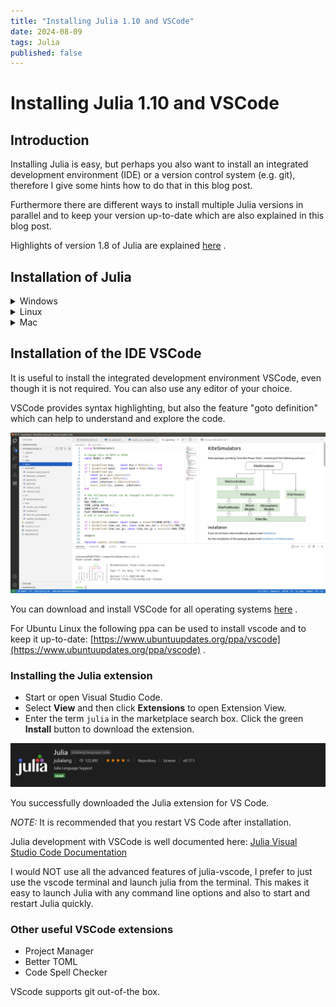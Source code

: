 ```yaml
---
title: "Installing Julia 1.10 and VSCode"
date: 2024-08-09
tags: Julia
published: false
---
```

# Installing Julia 1.10 and VSCode

## Introduction
Installing Julia is easy, but perhaps you also want to install an integrated development environment (IDE) or a version control system (e.g. git), therefore I give some hints how to do that in this blog post.

Furthermore there are different ways to install multiple Julia versions in parallel and to keep your version up-to-date which are also explained in this blog post.

Highlights of version 1.8 of Julia are explained [here](https://julialang.org/blog/2023/12/julia-1.10-highlights/) .

## Installation of Julia

<details>
  <summary>Windows</summary>

### Windows
Please download and install Julia using `juliaup`. Launch the `Command Prompt` app and type:

```
winget install julia -s msstore
juliaup add 1.10
juliaup update
```
If that doesn't work, download https://install.julialang.org/Julia.appinstaller and double-click on the downloaded file to install it.

#### Optional
It is suggested to install [Windows Terminal](https://learn.microsoft.com/en-us/windows/terminal/install) . Copy and paste works better, unicode works much better and you can use it with `bash` or `Command Prompt`, whatever you prefer. It is suggested to set one of these two as default using the `Settings` menu of Windows Terminal.

#### Uninstallation
Uninstallation is preferably performed by using the Windows uninstaller. The directory in %HOME%/.julia can then be deleted if you want to remove all traces of Julia (this includes user installed packages).

</details>

<details>
  <summary>Linux</summary>

### Linux

Copy and past the following line to install julia:
```
curl -fsSL https://install.julialang.org | sh
```
Restart your terminal, and then execute:
```
juliaup add 1.10
juliaup update
```

It is suggested to add the following line to your ```.bashrc``` file:
```
alias jl='./bin/run_julia'
```
This makes it possible to run Julia with the shortcut `jl` later, if you have a `run_julia` script in the `bin` folder of your projects. I suggest to use such a script, the most simple version of it would just contain the line `julia --project` .

</details>

<details>
  <summary>Mac</summary>

### Mac
Please download and install `juliaup` as explained at https://github.com/JuliaLang/juliaup .

Restart your terminal, and then execute:
```
juliaup add 1.10
juliaup update
```

</details>

## Installation of the IDE VSCode
It is useful to install the integrated development environment VSCode, even though it is not required. You can also use any editor of your choice. 

VSCode provides syntax highlighting, but also the feature "goto definition" which can help to understand and explore the code. 

<p align="center"><img src="https://raw.githubusercontent.com/ufechner7/ufechner7.github.io/main/_posts/vscode.png" width="600" /></p>

You can download and install VSCode for all operating systems [here](https://code.visualstudio.com/) .

For Ubuntu Linux the following ppa can be used to install vscode and to keep it up-to-date: [https://www.ubuntuupdates.org/ppa/vscode](https://www.ubuntuupdates.org/ppa/vscode) .

### Installing the Julia extension
- Start or open Visual Studio Code.
- Select **View** and then click **Extensions** to open Extension View.
- Enter the term `julia` in the marketplace search box. Click the green **Install** button to download the extension.

![Julia VSCode extension](https://raw.githubusercontent.com/ufechner7/ufechner7.github.io/main/_posts/julia_vscode_extension.png)

You successfully downloaded the Julia extension for VS Code.

*NOTE:* It is recommended that you restart VS Code after installation.

Julia development with VSCode is well documented here: [Julia Visual Studio Code Documentation](https://www.julia-vscode.org/docs/stable/)

I would NOT use all the advanced features of julia-vscode, I prefer to just use the vscode terminal and launch julia from the terminal. This makes it easy to launch Julia with any command line options and also to start and restart Julia quickly.

### Other useful VSCode extensions
- Project Manager
- Better TOML
- Code Spell Checker

VScode supports git out-of-the box.